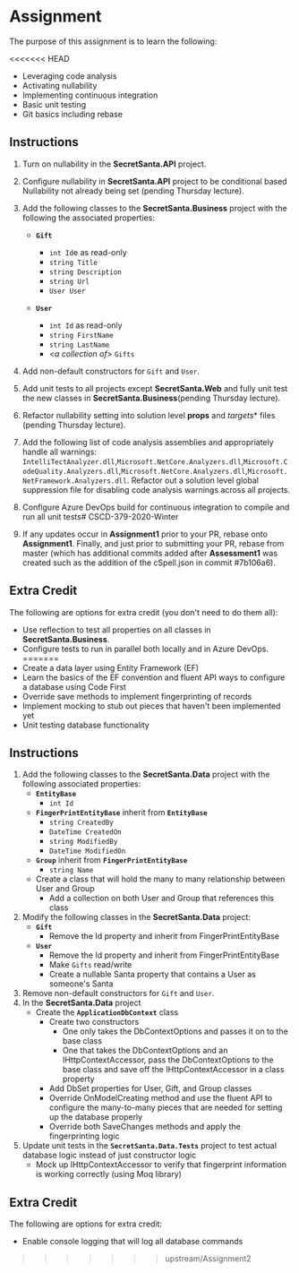 # Assignment

The purpose of this assignment is to learn the following:

<<<<<<< HEAD
- Leveraging code analysis
- Activating nullability
- Implementing continuous integration
- Basic unit testing
- Git basics including rebase

## Instructions

1. Turn on nullability in the **SecretSanta.API** project.
2. Configure nullability in **SecretSanta.API** project to be conditional based Nullability not already being set (pending Thursday lecture).
3. Add the following classes to the **SecretSanta.Business** project with the following the associated properties:
   - **`Gift`**
     - `int Id`e
 as read-only
     - `string Title`
     - `string Description`
     - `string Url`
     - `User User`

   - **`User`**
     - `int Id` as read-only
     - `string FirstName`
     - `string LastName`
     - <*a collection of*> `Gifts`

4. Add non-default constructors for `Gift` and `User`.
5. Add unit tests to all projects except **SecretSanta.Web** and fully unit test the new classes in **SecretSanta.Business**(pending Thursday lecture).
6. Refactor nullability setting into solution level **props** and *targets** files (pending Thursday lecture).
7. Add the following list of code analysis assemblies and appropriately handle all warnings: `IntelliTectAnalyzer.dll`,`Microsoft.NetCore.Analyzers.dll`,`Microsoft.CodeQuality.Analyzers.dll`,`Microsoft.NetCore.Analyzers.dll`,`Microsoft.NetFramework.Analyzers.dll`.  Refactor out a solution level global suppression file for disabling code analysis warnings across all projects.
8. Configure Azure DevOps build for continuous integration to compile and run all unit tests# CSCD-379-2020-Winter
9. If any updates occur in **Assignment1** prior to your PR, rebase onto **Assignment1**.  Finally, and just prior to submitting your PR, rebase from master (which has additional commits added after **Assessment1** was created such as the addition of the cSpell.json in commit #7b106a6).

## Extra Credit

The following are options for extra credit (you don't need to do them all):

- Use reflection to test all properties on all classes in **SecretSanta.Business**.
- Configure tests to run in parallel both locally and in Azure DevOps.
=======
- Create a data layer using Entity Framework (EF)
- Learn the basics of the EF convention and fluent API ways to configure a database using Code First
- Override save methods to implement fingerprinting of records
- Implement mocking to stub out pieces that haven't been implemented yet
- Unit testing database functionality

## Instructions

1. Add the following classes to the **SecretSanta.Data** project with the following associated properties:
   - **`EntityBase`**
     - `int Id`
   - **`FingerPrintEntityBase`** inherit from **`EntityBase`**
     - `string CreatedBy`
     - `DateTime CreatedOn`
     - `string ModifiedBy`
     - `DateTime ModifiedOn`
   - **`Group`** inherit from **`FingerPrintEntityBase`**
     - `string Name`
   - Create a class that will hold the many to many relationship between User and Group
     - Add a collection on both User and Group that references this class
2. Modify the following classes in the **SecretSanta.Data** project:
   - **`Gift`**
     - Remove the Id property and inherit from FingerPrintEntityBase
   - **`User`**
     - Remove the Id property and inherit from FingerPrintEntityBase
     - Make `Gifts` read/write
     - Create a nullable Santa property that contains a User as someone's Santa
3. Remove non-default constructors for `Gift` and `User`.
4. In the **SecretSanta.Data** project
   - Create the **`ApplicationDbContext`** class
     - Create two constructors
        - One only takes the DbContextOptions and passes it on to the base class
        - One that takes the DbContextOptions and an IHttpContextAccessor, pass the DbContextOptions to the base class and save off the IHttpContextAccessor in a class property
     - Add DbSet properties for User, Gift, and Group classes
     - Override OnModelCreating method and use the fluent API to configure the many-to-many pieces that are needed for setting up the database properly
     - Override both SaveChanges methods and apply the fingerprinting logic
5. Update unit tests in the **`SecretSanta.Data.Tests`** project to test actual database logic instead of just constructor logic
   - Mock up IHttpContextAccessor to verify that fingerprint information is working correctly (using Moq library)


## Extra Credit

The following are options for extra credit:
- Enable console logging that will log all database commands
>>>>>>> upstream/Assignment2
